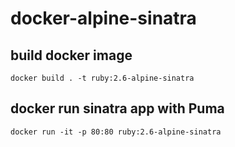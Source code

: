 # docker-alpine-sinatra


## build docker image

```
docker build . -t ruby:2.6-alpine-sinatra
```

## docker run sinatra app with Puma

```
docker run -it -p 80:80 ruby:2.6-alpine-sinatra
```
